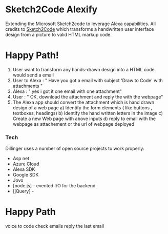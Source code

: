 # Sketch2Code Alexify

Extending the Microsoft Sketch2code to leverage Alexa capabilities. All credits to [Sketch2Code][msoft] which transforms a handwritten user interface design from a picture to valid HTML markup code.

# Happy Path!
1) User want to transform any hands-drawn design into a HTML code would send a email 
2) User to Alexa :  " Have you got a email with subject 'Draw to Code' with attachments "
3) Alexa : " yes i got it one email with one attachment"
4) User : " OK, download the attachment and reply the with the webpage"
5) The Alexa app should convert the attachment which is hand drawn design of a web page
      a) Identify the form elements ( like buttons , textboxes, headings)
      b) Identify the hand written letters in the image
      c) Create a new Web page with above inputs 
      d) reply to email with the webpage as attachement  or the url of webpage deployed
      
      
[msoft]: <https://github.com/Microsoft/ailab/tree/master/Sketch2Code>

### Tech

Dillinger uses a number of open source projects to work properly:

* Asp net
* Azure Cloud
* Alexa SDK
* Google SDK
* Jovo
* [node.js] - evented I/O for the backend
* [jQuery] - 


Happy Path
===========
voice to code
check emails 
reply the last email